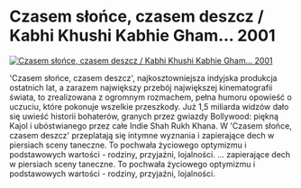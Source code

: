 Czasem słońce, czasem deszcz / Kabhi Khushi Kabhie Gham... 2001 
=============
[![Czasem słońce, czasem deszcz / Kabhi Khushi Kabhie Gham... 2001 ](http://vidos.pl/images/player.gif)](http://vidos.pl/czasem-slonce-czasem-deszcz-kabhi-khushi-kabhie-gham-2001)

 'Czasem słońce, czasem deszcz', najkosztowniejsza indyjska produkcja ostatnich lat, a zarazem największy przebój największej kinematografii świata, to zrealizowana z ogromnym rozmachem, pełna humoru opowieść o uczuciu, które pokonuje wszelkie przeszkody. Już 1,5 miliarda widzów dało się uwieść historii bohaterów, granych przez gwiazdy Bollywood: piękną Kajol i ubóstwianego przez całe Indie Shah Rukh Khana. W 'Czasem słońce, czasem deszcz' przeplatają się intymne wyznania i zapierające dech w piersiach sceny taneczne. To pochwała życiowego optymizmu i podstawowych wartości - rodziny, przyjaźni, lojalności.  ... zapierające dech w piersiach sceny taneczne. To pochwała życiowego optymizmu i podstawowych wartości - rodziny, przyjaźni, lojalności.
